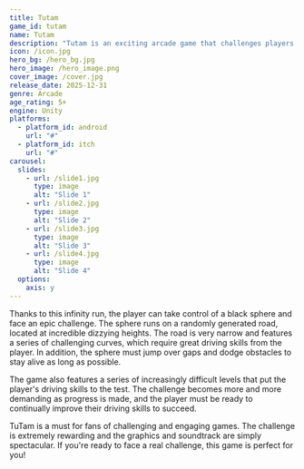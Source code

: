 ```yaml
---
title: Tutam
game_id: tutam
name: Tutam
description: "Tutam is an exciting arcade game that challenges players to navigate a series of increasingly difficult levels while avoiding obstacles and collecting power-ups."
icon: /icon.jpg
hero_bg: /hero_bg.jpg
hero_image: /hero_image.png
cover_image: /cover.jpg
release_date: 2025-12-31
genre: Arcade
age_rating: 5+
engine: Unity
platforms:
  - platform_id: android
    url: "#"
  - platform_id: itch
    url: "#"
carousel:
  slides:
    - url: /slide1.jpg
      type: image
      alt: "Slide 1"
    - url: /slide2.jpg
      type: image
      alt: "Slide 2"
    - url: /slide3.jpg
      type: image
      alt: "Slide 3"
    - url: /slide4.jpg
      type: image
      alt: "Slide 4"
  options:
    axis: y
---
```


Thanks to this infinity run, the player can take control of a black sphere and face an epic challenge. The sphere runs on a randomly generated road, located at incredible dizzying heights. The road is very narrow and features a series of challenging curves, which require great driving skills from the player. In addition, the sphere must jump over gaps and dodge obstacles to stay alive as long as possible.

The game also features a series of increasingly difficult levels that put the player's driving skills to the test. The challenge becomes more and more demanding as progress is made, and the player must be ready to continually improve their driving skills to succeed.

TuTam is a must for fans of challenging and engaging games. The challenge is extremely rewarding and the graphics and soundtrack are simply spectacular. If you're ready to face a real challenge, this game is perfect for you!
